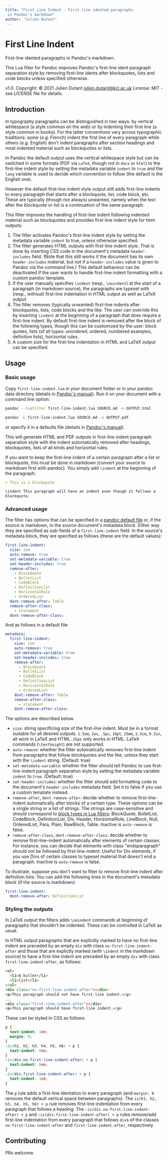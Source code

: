 ```yaml
---
title: "First Line Indent - First-line idented paragraphs
 in Pandoc's markdown"
author: "Julien Dutant"
---
```


First Line Indent
=======

First-line idented paragraphs in Pandoc's markdown.

This Lua filter for Pandoc improves Pandoc's first-line ident
paragraph separation style by removing first-line idents after
blockquotes, lists and code blocks unless specified otherwise.

v1.0. Copyright: © 2021 Julien Dutant <julien.dutant@kcl.ac.uk>
License:  MIT - see LICENSE file for details.

Introduction
------------

In typography paragraphs can be distinguished in two ways: by vertical
whitespace (a style common on the web) or by indenting their first
line (a style common in books). For the latter conventions vary across
typographic traditions: some (*e.g.* French) indent the first line of
every paragraph while others (*e.g.* English) don't indent paragraphs
after section headings and most indented material such as blockquotes
or lists.

In Pandoc the default output uses the vertical whitespace style but
can be switched in some formats (PDF via `LaTeX`, though not in `docx`
or `html`) to the  first-line indent style by setting the metadata
variable `indent` to `true` and the `lang` variable is used to decide
which convention to follow (the default is the English one).

However the default first-line indent style output still adds first-line indents to every paragraph that starts after a blockquote, list, code
block, etc. These are typically (though not always) unwanted, namely when
the text after the blockquote or list is a continuation of the same
paragraph.

This filter improves the handling of first-line indent following
indented material such as blockquotes and provides first-line indent
style for html outputs:

1) The filter activates Pandoc's first-line indent style by setting
  the metadata variable `indent` to true, unless otherwise specified.
2) The filter generates HTML outputs with first-line indent style. That
  is done by inserting CSS code in the document's metadata
  `header-includes` field. (Note that this still works if the document
  has its own `header-includes` material, but not if a
  `header-includes` value  is given to Pandoc via the command line.)
  This default behaviour can be deactivated if the user wants to handle
  first-line indent formatting with a custom pandoc template.
3) If the user manually specifies `\indent` (resp., `\noindent`) at the start
  of a paragraph (in markdown source), the paragraphs are typeset with
  (resp., without) first-line indentation in HTML output as well as
  LaTeX output.
4) The filter removes (typically unwanted) first-line indents after
  blockquotes, lists, code blocks and the like. The user can
  override this by inserting  `\indent` at the beginning of a paragraph
  that does require a first-line indent. By default first-line indent
  is removed after the block of the following types, though this can
  be customized by the user: block quotes, lists (of all types:
  unordered, ordered, numbered examples, definition lists),
  horizontal rules.
5) A custom size for the first-line indentation in HTML and LaTeX output
  can be specified.

Usage
-----

### Basic usage

Copy `first-line-indent.lua` in your document folder or in your pandoc
data directory (details in [Pandoc's manual](https://pandoc.org/MANUAL.html#option--lua-filter)). Run it on your document with a
command line option:

```bash
pandoc --luafilter first-line-indent.lua SOURCE.md -o OUTPUT.html

pandoc -L first-line-indent.lua SOURCE.md -o OUTPUT.pdf
```

or specify it in a defaults file (details in [Pandoc's manual](https://pandoc.org/MANUAL.html#option--defaults)).

This will generate HTML and PDF outputs in first-line indent paragraph
separation style with the indent automatically removed after headings,
blockquotes, lists of all kinds and horizontal rules.

If you want to keep the first-line indent of a certain paragraph after
a list or blockquote, this must be done in markdown (convert your
source to markdown first with pandoc). You simply add `\indent` at the
beginning of the paragraph:

```markdown
> This is a blockquote

\indent This paragraph will have an indent even though it follows a
blockquote.
```

### Advanced usage

The filter has options that can be specified in a [pandoc default
file](https://pandoc.org/MANUAL.html#option--defaults) or, if the
source is markdown, in the source document's metadata block.
Either way they are specified as sub-fields of a `first-line-indent`
field. In the source's metadata block, they are specified as
follows (these are the default values):

```yaml
first-line-indent:
  size: 1em
  auto-remove: true
  set-metadata-variable: true
  set-header-includes: true
  remove-after:
    - BlockQuote
    - BulletList
    - CodeBlock
    - DefinitionList
    - HorizontalRule
    - OrderedList
  dont-remove-after: Table
  remove-after-class: 
    - statement
  dont-remove-after-class: 
```

And as follows in a default file:

```yaml
metadata:
  first-line-indent:
    size: 1em
    auto-remove: true
    set-metadata-variable: true
    set-header-includes: true
    remove-after:
      - BlockQuote
      - BulletList
      - CodeBlock
      - DefinitionList
      - HorizontalRule
      - OrderedList
    dont-remove-after: Table
    remove-after-class: 
      - statement
    dont-remove-after-class: 
```

The options are described below.

* `size`: string specificing size of the first-line indent. Must be in a
  format suitable for all desired outputs. `1.5em`, `2ex`, `.5pc`, `10pt`,
  `25mm`, `2.5cm`, `0.3in`, all work in LaTeX and HTML. `25px` only works
  in HTML. LaTeX commands (`\textheight`) are not supported.
* `auto-remove`: whether the filter automatically removes first-line
  indent from paragraphs that follow blockquotes and the like, unless
  they start with the `\indent` string. (Default: true)
* `set-metadata-variable`: whether the filter should tell Pandoc to use
  first-line-indent paragraph separation style by setting the metadata
  variable `indent` to `true`. (Default: true)
* `set-header-includes`: whether the filter should add formatting code
  to the document's `header-includes` metadata field. Set it to false if
  you use a custom template instead.
* `remove-after`, `dont-remove-after`: decide whether to remove 
  first-line-indent automatically after blocks of a certain type. 
  These options can be a single string or a list of strings. 
  The strings are case-sensitive and should correspond to [block types 
  in Lua filters](https://pandoc.org/lua-filters.html#type-block): 
  BlockQuote, BulletList, CodeBlock, DefinitionList, Div, Header, HorizontalRule, LineBlock, Null, OrderedList, Para, Plain, RawBlock, Table.
  Inactive is `auto-remove` is false.
* `remove-after-class`, `dont-remove-after-class`: decide whether to remove 
  first-line-indent automatically after elements of certain classes. For
  instance, you can decide that elements with class "endsparagraph" should
  not be followed by first-line-indent. Useful for Div elements, if you use
  Divs of certain classes to typeset material that doesn't end a paragraph.
  Inactive is `auto-remove` is false.

To illustrate, suppose you don't want to filter to remove
first-line indent after definition lists. You can add the following
lines in the document's metadata block (if the source is markdown):

```yaml
first-line-indent:
  dont-remove-after: DefinitionList
```

### Styling the outputs

In LaTeX output the filters adds `\noindent` commands at beginning of
paragraphs that shouldn't be indented. These can be controlled in
LaTeX as usual.

In HTML output paragraphs that are explicitly marked to have no first-line
indent are preceded by an empty `div` with class `no-first-line-indent-after`
and those that are explictly marked (with `\indent` in the markdown
source) to have a first-line indent are preceded by an empty `div` with class
`first-line-indent-after`, as follows:

```html
<ul>
  <li>A bullet</li>
  <li>list</li>
</ul>
<div class="no-first-line-indent-after"></div>
<p>This paragraph should not have first-line indent.</p>
...
<div class="first-line-indent-after"></div>
<p>This paragraph should have first-line indent.</p>
```

These can be styled in CSS as follows:

```css
p {
  text-indent: 1em;
  margin: 0;
}
:is(h1, h2, h3, h4, h5, h6) + p {
  text-indent: 0em;
}
:is(div.no-first-line-indent-after) + p {
  text-indent: 0em;
}
:is(div.first-line-indent-after) + p {
  text-indent: 1em;
}
```

The `p` rule adds a first-line identation to every paragraph (and `margin: 0` removes the default vertical space between paragraphs). The
`is(h1, h2, h3, h4, h5, h6) + p` rule removes first-line indentation from
every paragraph that follows a heading. The
`:is(div.no-first-line-indent-after) + p` and
`:is(div.first-line-indent-after) + p` rules remove/add first-line indentation
from every paragraph that follows `div`s of the classes `no-first-line-indent-after` and `first-line-indent-after`, respectively.

Contributing
------------

PRs welcome.

